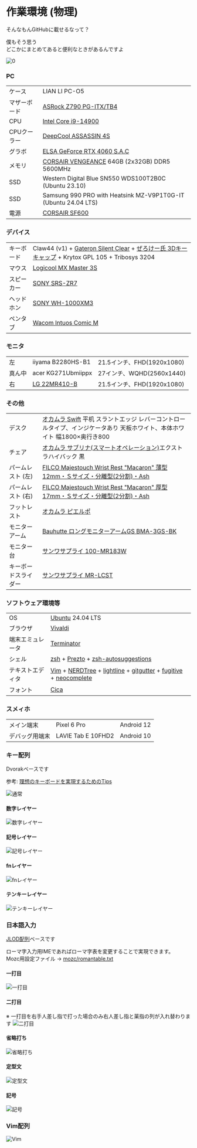 
作業環境 (物理)
================================================================================

そんなもんGitHubに載せるなって？

僕もそう思う  
どこかにまとめてあると便利なときがあるんですよ

![0](https://raw.githubusercontent.com/wcaokaze/environment/master/imgs/0.jpg)


### PC

|              |                                                                                                                                                                                                                                       |
|--------------|---------------------------------------------------------------------------------------------------------------------------------------------------------------------------------------------------------------------------------------|
| ケース       | LIAN LI PC-O5                                                                                                                                                                                                                         |
| マザーボード | [ASRock Z790 PG-ITX/TB4](https://pg.asrock.com/mb/Intel/Z790%20PG-ITXTB4/index.jp.asp)                                                                                                                                                |
| CPU          | [Intel Core i9-14900](https://www.intel.co.jp/content/www/jp/ja/products/sku/236793/intel-core-i9-processor-14900-36m-cache-up-to-5-80-ghz/specifications.html)                                                                       |
| CPUクーラー  | [DeepCool ASSASSIN 4S](https://jp.deepcool.com/products/Cooling/cpuaircoolers/Assassin-4S-Minimalistic-Premium-CPU-Air-Cooler-1700-AM5/2023/17891.shtml)                                                                              |
| グラボ       | [ELSA GeForce RTX 4060 S.A.C](https://www.elsa-jp.co.jp/products/detail/geforce-rtx-4060-s-a-c/)                                                                                                                                      |
| メモリ       | [CORSAIR VENGEANCE](https://www.corsair.com/ww/ja/p/memory/cmk64gx5m2b5600c40/vengeancea-64gb-2x32gb-ddr5-dram-5600mhz-c40-memory-kit-a-black-cmk64gx5m2b5600c40) 64GB (2x32GB) DDR5 5600MHz                                          |
| SSD          | Western Digital Blue SN550 WDS100T2B0C (Ubuntu 23.10)                                                                                                                                                                                 |
| SSD          | Samsung 990 PRO with Heatsink MZ-V9P1T0G-IT (Ubuntu 24.04 LTS)                                                                                                                                                                           |
| 電源         | [CORSAIR SF600](https://www.corsair.com/ja/ja/%E3%82%AB%E3%83%86%E3%82%B4%E3%83%AA%E3%83%BC/%E8%A3%BD%E5%93%81/%E9%9B%BB%E6%BA%90%E3%83%A6%E3%83%8B%E3%83%83%E3%83%88/SF-Series%E2%84%A2-80-PLUS-Gold-Power-Supplies/p/CP-9020105-JP) |


### デバイス

|            |                                                                                                                                                                                    |
|------------|------------------------------------------------------------------------------------------------------------------------------------------------------------------------------------|
| キーボード | Claw44 (v1) + [Gateron Silent Clear](http://www.gateron.com/product/19213.html) + [ぜろけー氏 3Dキーキャップ](https://make.dmm.com/item/1009976/) + Krytox GPL 105 + Tribosys 3204 |
| マウス     | [Logicool MX Master 3S](https://www.logicool.co.jp/ja-jp/products/mice/mx-master-3s.910-006567.html)                                                                               |
| スピーカー | [SONY SRS-ZR7](https://www.sony.jp/active-speaker/products/SRS-ZR7/)                                                                                                               |
| ヘッドホン | [SONY WH-1000XM3](https://www.sony.jp/headphone/products/WH-1000XM3/)                                                                                                              |
| ペンタブ   | [Wacom Intuos Comic M](https://www.wacom.com/ja-jp/products/pen-tablets/intuos-comic-m)                                                                                            |


### モニタ

|        |                                                                   |                            |
|--------|-------------------------------------------------------------------|----------------------------|
| 左     | iiyama B2280HS-B1                                                 | 21.5インチ、FHD(1920x1080) |
| 真ん中 | acer KG271Ubmiippx                                                | 27インチ、WQHD(2560x1440)  |
| 右     | [LG 22MR410-B](https://www.lg.com/jp/monitors/fhd-qhd/22mr410-b/) | 21.5インチ、FHD(1920x1080) |


### その他

|                      |                                                                                                                                                                                                                                                                                                                                                                                      |
|----------------------|--------------------------------------------------------------------------------------------------------------------------------------------------------------------------------------------------------------------------------------------------------------------------------------------------------------------------------------------------------------------------------------|
| デスク               | [オカムラ Swift](http://product.okamura.co.jp/ext/DispCate.do?volumeName=00001&lv0=%E3%83%87%E3%82%B9%E3%82%AF%EF%BC%8F%E3%83%86%E3%83%BC%E3%83%96%E3%83%AB&lv2=%E4%B8%8A%E4%B8%8B%E6%98%87%E9%99%8D%E3%83%87%E3%82%B9%E3%82%AF&lv3=%E3%82%B9%E3%82%A4%E3%83%95%E3%83%88) 平机 スラントエッジ レバーコントロールタイプ、インジケータあり 天板ホワイト、本体ホワイト 幅1800×奥行き800 |
| チェア               | [オカムラ サブリナ(スマートオペレーション)](http://www.okamura.co.jp/product/seating/sabrina/)エクストラハイバック 黒                                                                                                                                                                                                                                                                |
| パームレスト (左)    | [FILCO Majestouch Wrist Rest "Macaron" 薄型12mm・Ｓサイズ・分離型(2分割)・Ash](https://www.diatec.co.jp/products/det.php?prod_c=4052)                                                                                                                                                                                                                                                |
| パームレスト (右)    | [FILCO Majestouch Wrist Rest "Macaron" 厚型17mm・Ｓサイズ・分離型(2分割)・Ash](https://www.diatec.co.jp/products/det.php?prod_c=4046)                                                                                                                                                                                                                                                |
| フットレスト         | [オカムラ ピエルポ](http://www.okamura.co.jp/product/seating/pierpo/)                                                                                                                                                                                                                                                                                                                |
| モニターアーム       | [Bauhutte ロングモニターアームGS BMA-3GS-BK](https://www.bauhutte.jp/product/bma-gs/)                                                                                                                                                                                                                                                                                                |
| モニター台           | [サンワサプライ 100-MR183W](https://direct.sanwa.co.jp/ItemPage/100-MR183W)                                                                                                                                                                                                                                                                                                          |
| キーボードスライダー | [サンワサプライ MR-LCST](https://www.sanwa.co.jp/product/syohin.asp?code=MR-LCST)                                                                                                                                                                                                                                                                                                    |


### ソフトウェア環境等

|                  |                                                                                                                                                                                                                                                                                                                  |
|------------------|------------------------------------------------------------------------------------------------------------------------------------------------------------------------------------------------------------------------------------------------------------------------------------------------------------------|
| OS               | [Ubuntu](https://ubuntu.com/) 24.04 LTS                                                                                                                                                                                                                                                                          |
| ブラウザ         | [Vivaldi](https://vivaldi.com)                                                                                                                                                                                                                                                                                   |
| 端末エミュレータ | [Terminator](https://gnometerminator.blogspot.com/)                                                                                                                                                                                                                                                              |
| シェル           | [zsh](http://www.zsh.org/) + [Prezto](https://github.com/sorin-ionescu/prezto) + [zsh-autosuggestions](https://github.com/zsh-users/zsh-autosuggestions)                                                                                                                                                         |
| テキストエディタ | [Vim](https://www.vim.org/) + [NERDTree](https://github.com/scrooloose/nerdtree) + [lightline](https://github.com/itchyny/lightline.vim) + [gitgutter](https://github.com/airblade/vim-gitgutter) + [fugitive](https://github.com/tpope/vim-fugitive) + [neocomplete](https://github.com/Shougo/neocomplete.vim) |
| フォント         | [Cica](https://github.com/miiton/Cica)                                                                                                                                                                                                                                                                           |


### スメィホ

|                |                    |            |
|----------------|--------------------|------------|
| メイン端末     | Pixel 6 Pro        | Android 12 |
| デバッグ用端末 | LAVIE Tab E 10FHD2 | Android 10 |


### キー配列
Dvorakベースです

参考: [理想のキーボードを実現するためのTips](https://qiita.com/wcaokaze/items/66a776d55a3bd9b05257)

![通常](https://raw.githubusercontent.com/wcaokaze/environment/master/imgs/keylayout.svg)

#### 数字レイヤー
![数字レイヤー](https://raw.githubusercontent.com/wcaokaze/environment/master/imgs/keylayout_numlayer.svg)

#### 記号レイヤー
![記号レイヤー](https://raw.githubusercontent.com/wcaokaze/environment/master/imgs/keylayout_symbollayer.svg)

#### fnレイヤー
![fnレイヤー](https://raw.githubusercontent.com/wcaokaze/environment/master/imgs/keylayout_fnlayer.svg)

#### テンキーレイヤー
![テンキーレイヤー](https://raw.githubusercontent.com/wcaokaze/environment/master/imgs/keylayout_numkeypadlayer.svg)

### 日本語入力
[JLOD配列](https://www.mikage.to/jlod/)ベースです

ローマ字入力用IMEであればローマ字表を変更することで実現できます。  
Mozc用設定ファイル → [mozc/romantable.txt](mozc/romantable.txt)

#### 一打目
![一打目](https://raw.githubusercontent.com/wcaokaze/environment/master/imgs/keylayout_roman_first.svg)

#### 二打目
※ 一打目を右手人差し指で打った場合のみ右人差し指と薬指の列が入れ替わります
![二打目](https://raw.githubusercontent.com/wcaokaze/environment/master/imgs/keylayout_roman_second.svg)

#### 省略打ち
![省略打ち](https://raw.githubusercontent.com/wcaokaze/environment/master/imgs/keylayout_roman_omission.svg)

#### 定型文
![定型文](https://raw.githubusercontent.com/wcaokaze/environment/master/imgs/keylayout_roman_template.svg)

#### 記号
![記号](https://raw.githubusercontent.com/wcaokaze/environment/master/imgs/keylayout_roman_symbol.svg)

### Vim配列
![Vim](https://raw.githubusercontent.com/wcaokaze/environment/master/imgs/keylayout_vim.svg)
